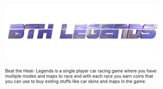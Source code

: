 # <img src = "Images/GameName1.png" width = "500">

Beat the Heat- Legends is a single player car racing game where you have multiple modes and maps to race and with each race you earn coins
that you can use to buy exiting stuffs like car skins and maps in the game.

